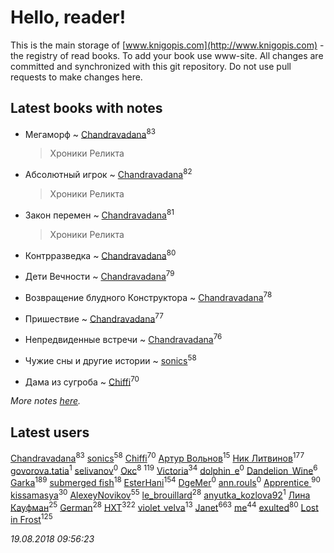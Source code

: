 # Hello, reader!
This is the main storage of [www.knigopis.com](http://www.knigopis.com) - the registry of read books.
To add your book use www-site. All changes are committed and synchronized with this git repository.
Do not use pull requests to make changes here.


## Latest books with notes
* Мегаморф ~ [Chandravadana](users/105/105866022348292919948-google)<sup>83</sup>
    > Хроники Реликта

* Абсолютный игрок ~ [Chandravadana](users/105/105866022348292919948-google)<sup>82</sup>
    > Хроники Реликта

* Закон перемен ~ [Chandravadana](users/105/105866022348292919948-google)<sup>81</sup>
    > Хроники Реликта

* Контрразведка ~ [Chandravadana](users/105/105866022348292919948-google)<sup>80</sup>

* Дети Вечности ~ [Chandravadana](users/105/105866022348292919948-google)<sup>79</sup>

* Возвращение блудного Конструктора ~ [Chandravadana](users/105/105866022348292919948-google)<sup>78</sup>

* Пришествие ~ [Chandravadana](users/105/105866022348292919948-google)<sup>77</sup>

* Непредвиденные встречи ~ [Chandravadana](users/105/105866022348292919948-google)<sup>76</sup>

* Чужие сны и другие истории ~ [sonics](users/588/5880221-vkontakte)<sup>58</sup>

* Дама из сугроба ~ [Chiffi](users/105/105831994080785626680-google)<sup>70</sup>


_More notes [here](latest_books_with_notes.md)._


## Latest users
[Chandravadana](users/105/105866022348292919948-google)<sup>83</sup> 
[sonics](users/588/5880221-vkontakte)<sup>58</sup> 
[Chiffi](users/105/105831994080785626680-google)<sup>70</sup> 
[Артур Вольнов](users/225/225880893-vkontakte)<sup>15</sup> 
[Ник Литвинов](users/241/241974816-vkontakte)<sup>177</sup> 
[govorova.tatia](users/500/500014724-vkontakte)<sup>1</sup> 
[selivanov](users/104/104491677658529528381-google)<sup>0</sup> 
[Окс](users/102/102536471289425216982-google)<sup>8</sup> 
[](users/115/115826717712507836033-google)<sup>119</sup> 
[Victoria](users/113/113794223924688167852-google)<sup>34</sup> 
[dolphin_e](users/420/42041301-vkontakte)<sup>0</sup> 
[Dandelion_Wine](users/586/58602788-vkontakte)<sup>6</sup> 
[Garka](users/115/115753719718250012620-google)<sup>189</sup> 
[submerged fish](users/471/471364154-yandex)<sup>18</sup> 
[EsterHani](users/305/30558181-vkontakte)<sup>154</sup> 
[DgeMer](users/100/100222681156940260683-google)<sup>0</sup> 
[ann.rouls](users/356/356097243-vkontakte)<sup>0</sup> 
[Apprentice ](users/528/52821952-vkontakte)<sup>90</sup> 
[kissamasya](users/684/68439978-vkontakte)<sup>30</sup> 
[AlexeyNovikov](users/170/170278332-vkontakte)<sup>55</sup> 
[le_brouillard](users/133/13330781-vkontakte)<sup>28</sup> 
[anyutka_kozlova92](users/223/22376066-vkontakte)<sup>1</sup> 
[Лина Кауфман](users/143/143278479-vkontakte)<sup>25</sup> 
[German](users/112/112254248549638795343-google)<sup>28</sup> 
[HXT](users/100/100002563462782-facebook)<sup>322</sup> 
[violet_velva](users/116/116961712580551399099-google)<sup>13</sup> 
[Janet](users/108/108113656204404967440-google)<sup>663</sup> 
[me](users/381/381417697-yandex)<sup>44</sup> 
[exulted](users/100/100599204551896265722-google)<sup>80</sup> 
[Lost in Frost](users/103/103293621948650602575-google)<sup>125</sup> 


_19.08.2018 09:56:23_
